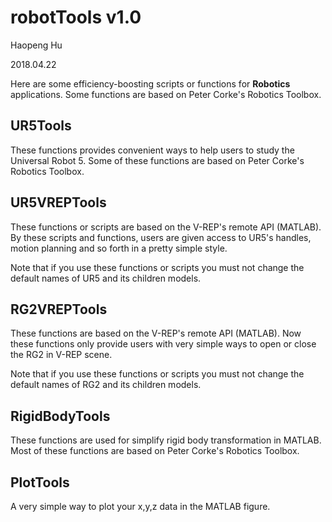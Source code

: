 # robotTools v1.0
Haopeng Hu

2018.04.22

Here are some efficiency-boosting scripts or functions for **Robotics** applications. Some functions are based on Peter Corke's Robotics Toolbox. 

## UR5Tools
These functions provides convenient ways to help users to study the Universal Robot 5. Some of these functions are based on Peter Corke's Robotics Toolbox.

## UR5VREPTools
These functions or scripts are based on the V-REP's remote API (MATLAB). By these scripts and functions, users are given access to UR5's handles, motion planning and so forth in a pretty simple style. 

Note that if you use these functions or scripts you must not change the default names of UR5 and its children models.

## RG2VREPTools
These functions are based on the V-REP's remote API (MATLAB). Now these functions only provide users with very simple ways to open or close the RG2 in V-REP scene.

Note that if you use these functions or scripts you must not change the default names of RG2 and its children models.

## RigidBodyTools
These functions are used for simplify rigid body transformation in MATLAB. Most of these functions are based on Peter Corke's Robotics Toolbox. 

## PlotTools
A very simple way to plot your x,y,z data in the MATLAB figure.